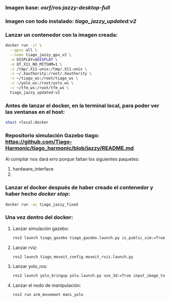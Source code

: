### Imagen base: *osrf/ros:jazzy-desktop-full*

### Imagen con todo instalado: *tiago_jazzy_updated:v2*

### Lanzar un contenedor con la imagen creada:

```bash
docker run -it \
  --gpus all \
  --name tiago_jazzy_gpu_v2 \
  -e DISPLAY=$DISPLAY \
  -e QT_X11_NO_MITSHM=1 \
  -v /tmp/.X11-unix:/tmp/.X11-unix \
  -v ~/.Xauthority:/root/.Xauthority \
  -v ~/tiago_ws:/root/tiago_ws \
  -v ~/yolo_ws:/root/yolo_ws \
  -v ~/tfm_ws:/root/tfm_ws \
  tiago_jazzy_updated:v2
```

### Antes de lanzar el docker, en la terminal local, para poder ver las ventanas en el host:
```bash
xhost +local:docker
```

### Repositorio simulación Gazebo tiago: https://github.com/Tiago-Harmonic/tiago_harmonic/blob/jazzy/README.md
Al compilar nos dará erro porque faltan los siguientes paquetes:
1. hardware_interface
2. 


### Lanzar el docker después de haber creado el contenedor y haber hecho *docker stop*:
```bash
docker run -ai tiago_jazzy_fixed
```

### Una vez dentro del docker:

1. Lanzar simulación gazebo:
   	```bash
	ros2 launch tiago_gazebo tiago_gazebo.launch.py is_public_sim:=True moveit:=True world_name:=pick_and_place_NombreObjeto
	
3. Lanzar rviz:
   	```bash
	ros2 launch tiago_moveit_config moveit_rviz.launch.py

5. Lanzar yolo_ros:
   	```bash
	ros2 launch yolo_bringup yolo.launch.py use_3d:=True input_image_topic:=/head_front_camera/image input_depth_topic:=/head_front_camera/depth_image input_depth_info_topic:=/head_front_camera/camera_info target_frame:=base_footprint depth_image_units_divisor:=1
    
7. Lanzar el nodo de manipulación:
   	```bash
	ros2 run arm_movement mani_yolo
	```
	
